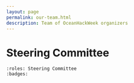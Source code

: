 ```yaml
---
layout: page
permalink: our-team.html
description: Team of OceanHackWeek organizers
---
```


# Steering Committee

```{ohw-team}
:roles: Steering Committee
:badges:
```
